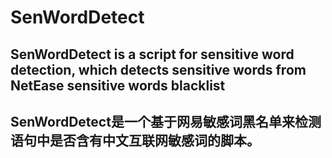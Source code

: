 # SenWordDetect
## SenWordDetect is a script for sensitive word detection, which detects sensitive words from NetEase sensitive words blacklist
## SenWordDetect是一个基于网易敏感词黑名单来检测语句中是否含有中文互联网敏感词的脚本。
